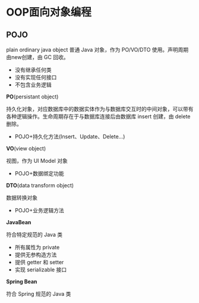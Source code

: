 

# OOP面向对象编程



## POJO

plain ordinary java object 普通 Java 对象，作为 PO/VO/DTO 使用。声明周期由new创建，由 GC 回收。

* 没有继承任何类
* 没有实现任何接口
* 不包含业务逻辑



**PO**(persistant object)

持久化对象，对应数据库中的数据实体作为与数据库交互时的中间对象，可以带有各种逻辑操作。生命周期存在于与数据库连接后由数据库 insert 创建，由 delete 删除。

* POJO+持久化方法(Insert、Update、Delete…)



**VO**(view object)

视图，作为 UI Model 对象

* POJO+数据绑定功能



**DTO**(data transform object)

数据转换对象

* POJO+业务逻辑方法



**JavaBean**

符合特定规范的 Java 类

* 所有属性为 private
* 提供无参构造方法
* 提供 getter 和 setter
* 实现 serializable 接口



**Spring Bean**

符合 Spring 规范的 Java 类

